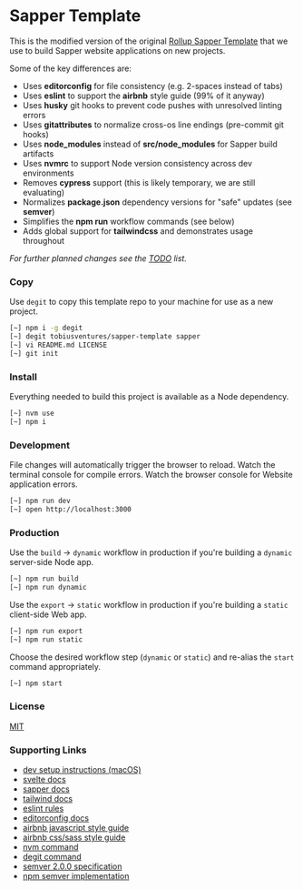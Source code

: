 
# Sapper Template

This is the modified version of the original [Rollup Sapper Template](https://github.com/sveltejs/sapper-template-rollup) that we use to build Sapper website applications on new projects.

Some of the key differences are:

- Uses __editorconfig__ for file consistency (e.g. 2-spaces instead of tabs)
- Uses __eslint__ to support the __airbnb__ style guide (99% of it anyway)
- Uses __husky__ git hooks to prevent code pushes with unresolved linting errors
- Uses __gitattributes__ to normalize cross-os line endings (pre-commit git hooks)
- Uses __node_modules__ instead of __src/node_modules__ for Sapper build artifacts
- Uses __nvmrc__ to support Node version consistency across dev environments
- Removes __cypress__ support (this is likely temporary, we are still evaluating)
- Normalizes __package.json__ dependency versions for "safe" updates (see __semver__)
- Simplifies the __npm run__ workflow commands (see below)
- Adds global support for __tailwindcss__ and demonstrates usage throughout

_For further planned changes see the [TODO](TODO.md) list._

### Copy

Use `degit` to copy this template repo to your machine for use as a new project.

```zsh
[~] npm i -g degit
[~] degit tobiusventures/sapper-template sapper
[~] vi README.md LICENSE
[~] git init
```

### Install

Everything needed to build this project is available as a Node dependency.

```zsh
[~] nvm use
[~] npm i
```

### Development

File changes will automatically trigger the browser to reload. Watch the terminal console for compile errors. Watch the browser console for Website application errors.

```zsh
[~] npm run dev
[~] open http://localhost:3000
```

### Production

Use the `build` &#8594;	`dynamic` workflow in production if you're building a `dynamic` server-side Node app.

```zsh
[~] npm run build
[~] npm run dynamic
```

Use the `export` &#8594;	`static` workflow in production if you're building a `static` client-side Web app.

```zsh
[~] npm run export
[~] npm run static
```

Choose the desired workflow step (`dynamic` or `static`) and re-alias the `start` command appropriately.

```zsh
[~] npm start
```

### License

[MIT](LICENSE)

### Supporting Links

- [dev setup instructions (macOS)](https://github.com/tobiusventures/macos-dev-setup)
- [svelte docs](https://svelte.dev/)
- [sapper docs](https://sapper.svelte.dev/)
- [tailwind docs](https://tailwindcss.com/docs/installation/)
- [eslint rules](https://eslint.org/docs/rules/)
- [editorconfig docs](https://editorconfig.org/)
- [airbnb javascript style guide](https://github.com/airbnb/javascript)
- [airbnb css/sass style guide](https://github.com/airbnb/css)
- [nvm command](https://github.com/nvm-sh/nvm)
- [degit command](https://www.npmjs.com/package/degit)
- [semver 2.0.0 specification](https://semver.org/)
- [npm semver implementation](https://www.npmjs.com/package/semver)

